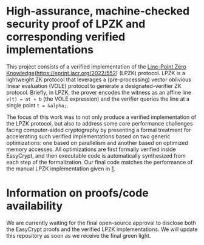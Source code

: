 # High-assurance, machine-checked security proof of LPZK and corresponding verified implementations

This project consists of a verified implementation of the [Line-Point Zero Knowledge](https://eprint.iacr.org/2020/1446)(https://eprint.iacr.org/2022/552) (LPZK) protocol. LPZK is a lightweight ZK protocol that leverages a (pre-processing) vector oblivious linear evaluation (VOLE) protocol to generate a designated-verifier ZK protocol. Briefly, in LPZK, the prover encodes the witness as an affine line `v(t) = at + b` (the VOLE expression) and the verifier queries the line at a single point `t = &alpha;`.

The focus of this work was to not only produce a verified implementation of the LPZK protocol, but also to address some core performance challenges facing computer-aided cryptography by presenting a formal treatment for accelerating such verified implementations based on two generic optimizations: one based on parallelism and another based on optimized memory accesses. All optimizations are first formally verified inside EasyCrypt, and then executable code is automatically synthesized from each step of the formalization. Our final code matches the performance of the manual LPZK implementation given in [1](https://eprint.iacr.org/2022/552).

# Information on proofs/code availability

We are currently waiting for the final open-source approval to disclose both the EasyCrypt proofs and the verified LPZK implementations. We will update this repository as soon as we receive the final green light.